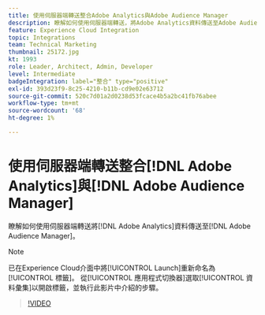 ```yaml
---
title: 使用伺服器端轉送整合Adobe Analytics與Adobe Audience Manager
description: 瞭解如何使用伺服器端轉送，將Adobe Analytics資料傳送至Adobe Audience Manager。
feature: Experience Cloud Integration
topic: Integrations
team: Technical Marketing
thumbnail: 25172.jpg
kt: 1993
role: Leader, Architect, Admin, Developer
level: Intermediate
badgeIntegration: label="整合" type="positive"
exl-id: 393d23f9-8c25-4210-b11b-cd9e02e63712
source-git-commit: 520c7d01a2d0238d53fcace4b5a2bc41fb76abee
workflow-type: tm+mt
source-wordcount: '68'
ht-degree: 1%

---
```


# 使用伺服器端轉送整合[!DNL Adobe Analytics]與[!DNL Adobe Audience Manager]

瞭解如何使用伺服器端轉送將[!DNL Adobe Analytics]資料傳送至[!DNL Adobe Audience Manager]。

>[!NOTE]
>
>已在Experience Cloud介面中將[!UICONTROL Launch]重新命名為[!UICONTROL 標籤]。 從[!UICONTROL 應用程式切換器]選取[!UICONTROL 資料彙集]以開啟標籤，並執行此影片中介紹的步驟。

>[!VIDEO](https://video.tv.adobe.com/v/25172?quality=12&learn=on)
